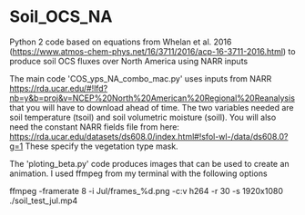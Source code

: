 # Soil_OCS_NA
Python 2 code based on equations from Whelan et al. 2016 (https://www.atmos-chem-phys.net/16/3711/2016/acp-16-3711-2016.html) to produce soil OCS fluxes over North America using NARR inputs

The main code 'COS_yps_NA_combo_mac.py' uses inputs from NARR https://rda.ucar.edu/#!lfd?nb=y&b=proj&v=NCEP%20North%20American%20Regional%20Reanalysis that you will have to download ahead of time.
The two variables needed are soil temperature (tsoil) and soil volumetric moisture (soill).
You will also need the constant NARR fields file from here: https://rda.ucar.edu/datasets/ds608.0/index.html#!sfol-wl-/data/ds608.0?g=1
These specify the vegetation type mask.


The 'ploting_beta.py' code produces images that can be used to create an animation. I used ffmpeg from my terminal with the following options

ffmpeg -framerate 8 -i Jul/frames_%d.png -c:v h264 -r 30 -s 1920x1080 ./soil_test_jul.mp4

